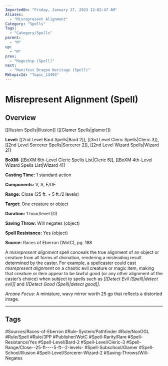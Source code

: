 ```yaml
---
ImportedOn: "Friday, January 27, 2023 12:02:47 AM"
Aliases:
  - "Misrepresent Alignment"
Category: "Spells"
Tags:
  - "Category/Spells"
parent:
  - "M"
up:
  - "M"
prev:
  - "Mageship (Spell)"
next:
  - "Manifest Dragon Heritage (Spell)"
RWtopicId: "Topic_13493"
---
```

# Misrepresent Alignment (Spell)
## Overview
[[Illusion Spells|Illusion]] ([[Glamer Spells|glamer]])

**Level:** [[2nd Level Bard Spells|Bard 2]], [[3rd Level Cleric Spells|Cleric 3]], [[2nd Level Sorcerer Spells|Sorcerer 2]], [[2nd Level Wizard Spells|Wizard 2]]

**BoXM:** [[BoXM 6th-Level Cleric Spells List|Cleric 6]], [[BoXM 4th-Level Wizard Spells List|Wizard 4]]

**Casting Time:** 1 standard action

**Components:** V, S, F/DF

**Range:** Close (25 ft. + 5 ft./2 levels)

**Target:** One creature or object

**Duration:** 1 hour/level (D)

**Saving Throw:** Will negates (object)

**Spell Resistance:** Yes (object)

**Source:** Races of Eberron (WotC), pg. 188

A *misrepresent alignment* spell conceals the true alignment of an object or creature from all forms of divination, rendering a misleading result determined by the caster. For example, a spellcaster could cast *misrepresent alignment* on a chaotic evil creature or magic item, making that creature or item appear to be lawful good (or any other alignment of the caster’s choice) when subject to spells such as *[[Detect Evil (Spell)|detect evil]]* and *[[Detect Good (Spell)|detect good]]*.

*Arcane Focus:* A miniature, wavy mirror worth 25 gp that reflects a distorted image.


---
## Tags
#Sources/Races-of-Eberron #Rule-System/Pathfinder #Rule/NonOGL #Rule/Spell #Rule/3PP #Publisher/WotC #Spell-Rarity/Rare #Spell-Resistance/Yes #Spell-Level/Bard-2 #Spell-Level/Cleric-3 #Spell-Range/Close--25-ft----5-ft--2-levels- #Spell-Subschool/Glamer #Spell-School/Illusion #Spell-Level/Sorcerer-Wizard-2 #Saving-Throws/Will-Negates

